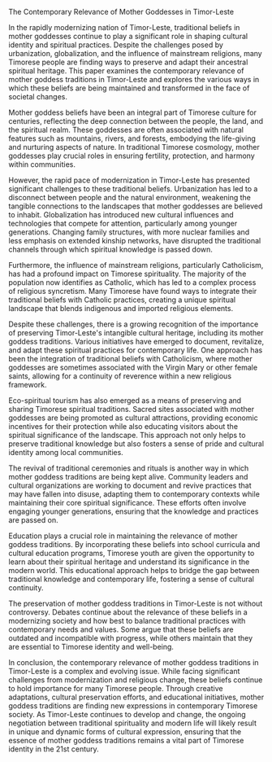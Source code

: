 The Contemporary Relevance of Mother Goddesses in Timor-Leste

In the rapidly modernizing nation of Timor-Leste, traditional beliefs in mother goddesses continue to play a significant role in shaping cultural identity and spiritual practices. Despite the challenges posed by urbanization, globalization, and the influence of mainstream religions, many Timorese people are finding ways to preserve and adapt their ancestral spiritual heritage. This paper examines the contemporary relevance of mother goddess traditions in Timor-Leste and explores the various ways in which these beliefs are being maintained and transformed in the face of societal changes.

Mother goddess beliefs have been an integral part of Timorese culture for centuries, reflecting the deep connection between the people, the land, and the spiritual realm. These goddesses are often associated with natural features such as mountains, rivers, and forests, embodying the life-giving and nurturing aspects of nature. In traditional Timorese cosmology, mother goddesses play crucial roles in ensuring fertility, protection, and harmony within communities.

However, the rapid pace of modernization in Timor-Leste has presented significant challenges to these traditional beliefs. Urbanization has led to a disconnect between people and the natural environment, weakening the tangible connections to the landscapes that mother goddesses are believed to inhabit. Globalization has introduced new cultural influences and technologies that compete for attention, particularly among younger generations. Changing family structures, with more nuclear families and less emphasis on extended kinship networks, have disrupted the traditional channels through which spiritual knowledge is passed down.

Furthermore, the influence of mainstream religions, particularly Catholicism, has had a profound impact on Timorese spirituality. The majority of the population now identifies as Catholic, which has led to a complex process of religious syncretism. Many Timorese have found ways to integrate their traditional beliefs with Catholic practices, creating a unique spiritual landscape that blends indigenous and imported religious elements.

Despite these challenges, there is a growing recognition of the importance of preserving Timor-Leste's intangible cultural heritage, including its mother goddess traditions. Various initiatives have emerged to document, revitalize, and adapt these spiritual practices for contemporary life. One approach has been the integration of traditional beliefs with Catholicism, where mother goddesses are sometimes associated with the Virgin Mary or other female saints, allowing for a continuity of reverence within a new religious framework.

Eco-spiritual tourism has also emerged as a means of preserving and sharing Timorese spiritual traditions. Sacred sites associated with mother goddesses are being promoted as cultural attractions, providing economic incentives for their protection while also educating visitors about the spiritual significance of the landscape. This approach not only helps to preserve traditional knowledge but also fosters a sense of pride and cultural identity among local communities.

The revival of traditional ceremonies and rituals is another way in which mother goddess traditions are being kept alive. Community leaders and cultural organizations are working to document and revive practices that may have fallen into disuse, adapting them to contemporary contexts while maintaining their core spiritual significance. These efforts often involve engaging younger generations, ensuring that the knowledge and practices are passed on.

Education plays a crucial role in maintaining the relevance of mother goddess traditions. By incorporating these beliefs into school curricula and cultural education programs, Timorese youth are given the opportunity to learn about their spiritual heritage and understand its significance in the modern world. This educational approach helps to bridge the gap between traditional knowledge and contemporary life, fostering a sense of cultural continuity.

The preservation of mother goddess traditions in Timor-Leste is not without controversy. Debates continue about the relevance of these beliefs in a modernizing society and how best to balance traditional practices with contemporary needs and values. Some argue that these beliefs are outdated and incompatible with progress, while others maintain that they are essential to Timorese identity and well-being.

In conclusion, the contemporary relevance of mother goddess traditions in Timor-Leste is a complex and evolving issue. While facing significant challenges from modernization and religious change, these beliefs continue to hold importance for many Timorese people. Through creative adaptations, cultural preservation efforts, and educational initiatives, mother goddess traditions are finding new expressions in contemporary Timorese society. As Timor-Leste continues to develop and change, the ongoing negotiation between traditional spirituality and modern life will likely result in unique and dynamic forms of cultural expression, ensuring that the essence of mother goddess traditions remains a vital part of Timorese identity in the 21st century.